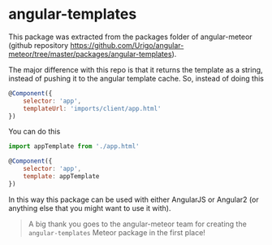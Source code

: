 # angular-templates

This package was extracted from the packages folder of angular-meteor (github repository https://github.com/Urigo/angular-meteor/tree/master/packages/angular-templates).

The major difference with this repo is that it returns the template as a string, instead of pushing it to the angular template cache. So, instead of doing this

```js
@Component({
    selector: 'app',
    templateUrl: 'imports/client/app.html'
})
```

You can do this

```js
import appTemplate from './app.html'

@Component({
    selector: 'app',
    template: appTemplate
})
```

In this way this package can be used with either AngularJS or Angular2 (or anything else that you might want to use it with).


> A big thank you goes to the angular-meteor team for creating the `angular-templates` Meteor package in the first place!